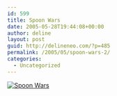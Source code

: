 ```yaml
---
id: 599
title: Spoon Wars
date: 2005-05-28T19:44:08+00:00
author: deline
layout: post
guid: http://delineneo.com/?p=485
permalink: /2005/05/spoon-wars-2/
categories:
  - Uncategorized
---
```

<div>
  <a href="http://www.flickr.com/photos/82541537@N00/16049344/" title="Spoon Wars"><img src="http://photos11.flickr.com/16049344_1d16ac7c7b.jpg" alt="Spoon Wars" /></a>
</div>